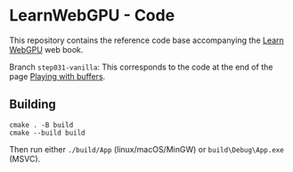 LearnWebGPU - Code
==================

This repository contains the reference code base accompanying the [Learn WebGPU](https://eliemichel.github.io/LearnWebGPU/) web book.

Branch `step031-vanilla`: This corresponds to the code at the end of the page [Playing with buffers](https://eliemichel.github.io/LearnWebGPU/basic-3d-rendering/input-geometry/playing-with-buffers.html).

Building
--------

```
cmake . -B build
cmake --build build
```

Then run either `./build/App` (linux/macOS/MinGW) or `build\Debug\App.exe` (MSVC).
